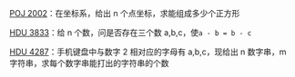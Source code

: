 [POJ 2002](https://github.com/Hapoa/Accepted/blob/master/41%20-%20%E5%93%88%E5%B8%8C/001%20-%20POJ%202002.md)：在坐标系，给出 n 个点坐标，求能组成多少个正方形

[HDU 3833](https://github.com/Hapoa/Accepted/blob/master/41%20-%20%E5%93%88%E5%B8%8C/002%20-%20HDU%203833.md)：给 n 个数，问是否存在三个数 a,b,c，使`a - b = b - c`

[HDU 4287](https://github.com/Hapoa/Accepted/blob/master/41%20-%20%E5%93%88%E5%B8%8C/003%20-%20HDU%204287.md)：手机键盘中与数字 2 相对应的字母有 a,b,c，现给出 n 数字串，m 字符串，求每个数字串能打出的字符串的个数








